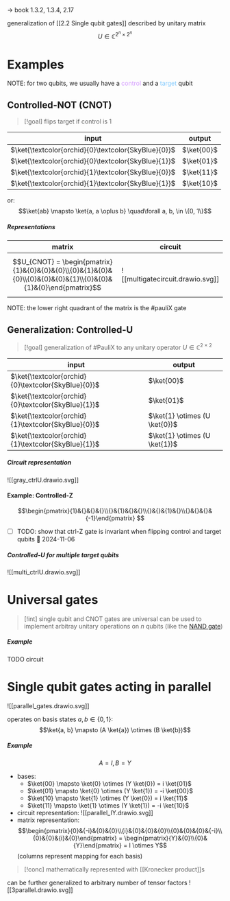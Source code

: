 -> book 1.3.2, 1.3.4, 2.17

generalization of [[2.2 Single qubit gates]] described by unitary matrix $$U \in \mathbb{C}^{2^{n}\times2^{n}}$$
# Examples

NOTE: for two qubits, we usually have a <span style="color:rgb(211, 153, 255)">control</span> and a <span style="color:rgb(128, 202, 255)">target</span> qubit
## Controlled-NOT (CNOT)

>[!goal] flips target if control is 1

| input                                               | output     |
| --------------------------------------------------- | ---------- |
| $\ket{\textcolor{orchid}{0}\textcolor{SkyBlue}{0}}$ | $\ket{00}$ |
| $\ket{\textcolor{orchid}{0}\textcolor{SkyBlue}{1}}$ | $\ket{01}$ |
| $\ket{\textcolor{orchid}{1}\textcolor{SkyBlue}{0}}$ | $\ket{11}$ |
| $\ket{\textcolor{orchid}{1}\textcolor{SkyBlue}{1}}$ | $\ket{10}$ |
or: $$\ket{ab} \mapsto \ket{a, a \oplus b} \quad\forall a, b, \in \{0, 1\}$$
##### Representations

| matrix                                                                                                        | circuit                          |
| ------------------------------------------------------------------------------------------------------------- | -------------------------------- |
| $$U_{CNOT} = \begin{pmatrix}{1}&{0}&{0}&{0}\\{0}&{1}&{0}&{0}\\{0}&{0}&{0}&{1}\\{0}&{0}&{1}&{0}\end{pmatrix}$$ | ![[multigatecircuit.drawio.svg]] |

NOTE: the lower right quadrant of the matrix is the #pauliX gate
## Generalization: Controlled-U

>[!goal] generalization of #PauliX to any unitary operator $U \in \mathbb{C}^{{2}\times{2}}$

| input                                               | output                        |
| --------------------------------------------------- | ----------------------------- |
| $\ket{\textcolor{orchid}{0}\textcolor{SkyBlue}{0}}$ | $\ket{00}$                    |
| $\ket{\textcolor{orchid}{0}\textcolor{SkyBlue}{1}}$ | $\ket{01}$                    |
| $\ket{\textcolor{orchid}{1}\textcolor{SkyBlue}{0}}$ | $\ket{1} \otimes (U \ket{0})$ |
| $\ket{\textcolor{orchid}{1}\textcolor{SkyBlue}{1}}$ | $\ket{1} \otimes (U \ket{1})$ |
##### Circuit representation



![[gray_ctrlU.drawio.svg]]
#### Example: Controlled-Z

$$\begin{pmatrix}{1}&{}&{}&{}\\{}&{1}&{}&{}\\{}&{}&{1}&{}\\{}&{}&{}&{-1}\end{pmatrix} $$

- [ ] TODO: show that ctrl-Z gate is invariant when flipping control and target qubits 📅 2024-11-06 

##### Controlled-U for multiple target qubits

![[multi_ctrlU.drawio.svg]]

# Universal gates

>[!int] single qubit and CNOT gates are universal
>can be used to implement arbitray unitary operations on $n$ qubits (like the [NAND gate](https://en.wikipedia.org/wiki/NAND_logic#Making_other_gates_by_using_NAND_gates))

##### Example

TODO circuit


# Single qubit gates acting in parallel

![[parallel_gates.drawio.svg]]

operates on basis states $a, b \in \{0, 1\}$: $$\ket{a, b} \mapsto (A \ket{a}) \otimes (B \ket{b})$$

##### Example
$$A = I, B=Y$$
- bases:
	- $\ket{00} \mapsto \ket{0} \otimes (Y \ket{0}) = i \ket{01}$
	- $\ket{01} \mapsto \ket{0} \otimes (Y \ket{1}) = -i \ket{00}$
	- $\ket{10} \mapsto \ket{1} \otimes (Y \ket{0}) = i \ket{11}$
	- $\ket{11} \mapsto \ket{1} \otimes (Y \ket{1}) = -i \ket{10}$
- circuit representation: ![[parallel_IY.drawio.svg]]
- matrix representation: $$\begin{pmatrix}{0}&{-i}&{0}&{0}\\{i}&{0}&{0}&{0}\\{0}&{0}&{0}&{-i}\\{0}&{0}&{i}&{0}\end{pmatrix} = \begin{pmatrix}{Y}&{0}\\{0}&{Y}\end{pmatrix} = I \otimes Y$$(columns represent mapping for each basis)

>[!conc] mathematically represented with [[Kronecker product]]s

can be further generalized to arbitrary number of tensor factors
![[3parallel.drawio.svg]]